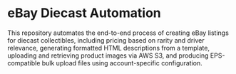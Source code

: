 # eBay Diecast Automation

This repository automates the end-to-end process of creating eBay listings for diecast collectibles, including pricing based on rarity and driver relevance, generating formatted HTML descriptions from a template, uploading and retrieving product images via AWS S3, and producing EPS-compatible bulk upload files using account-specific configuration.
